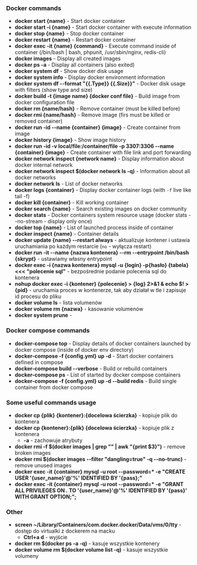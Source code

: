 ### Docker commands

* **docker start {name}** - Start docker container
* **docker start -i {name}** - Start docker container with execute information
* **docker stop {name}** - Stop docker container
* **docker restart {name}** - Restart docker container
* **docker exec -it {name} {command}** - Execute command inside of container (/bin/bash | bash, phpunit, /usr/sbin/nginx, redis-cli)
* **docker images** - Display all created images
* **docker ps -a** - Display all containers (also exited)
* **docker system df** - Show docker disk usage
* **docker system info** - Display docker environment information
* **docker system df --format "{{.Type}} {{.Size}}"** - Docker disk usage with filters (show type and size)
* **docker build -t {image name} {docker conf file}** - Build image from docker configuration file
* **docker rm {name/hash}** - Remove container (must be killed before)
* **docker rmi {name/hash}** - Remove image (firs must be killed or removed container)
* **docker run -id --name {container} {image}** - Create container from image
* **docker history {image}** - Show image history
* **docker run -id -v local/file:/container/file -p 3307:3306 --name {container} {image}** - Create container with file link and port forwarding
* **docker network inspect {network name}** - Display information about docker internal network
* **docker network inspect $(docker network ls -q)** - Information about all docker networks
* **docker network ls** - List of docker networks
* **docker logs {container}** - Display docker container logs (with `-f` live like tail -f)
* **docker kill {container}** - Kill working container
* **docker search {name}** - Search existing images on docker community
* **docker stats** - Docker containers system resource usage (docker stats --no-stream - display only once)
* **docker top {name}** - List of launched process inside of container
* **docker inspect {name}** - Container details
* **docker update {name} --restart always** - aktualizuje kontener i ustawia uruchamiania po każdym restarcie (`no` - wyłącza restart)
* **docker run -it --name {nazwa kontenera} --rm --entrypoint /bin/bash {skrypt}** - ustawiamy własny entrypoint
* **docker exec -i {nazwa kontenera} mysql -u {login} -p{hasło} {tabela} <<< "polecenie sql"** - bezpośrednie podanie polecenia sql do kontenera
* **nohup docker exec -i {kontener} {polecenie} > {log} 2>&1 & echo $! > {pid}** - uruchamia proces w kontenerze, tak aby działał w tle i zapisuje id procesu do pliku
* **docker volume ls** - lista volumenów
* **docker volume rm {nazwa}** - kasowanie volumenów
* **docker system prune** - 

### Docker compose commands

* **docker-compose top** - Display details of docker containers launched by docker compose (inside of docker env directory)
* **docker-compose -f {config.yml} up -d** - Start docker containers defined in compose
* **docker-compose build --verbose** - Build or rebuild containers
* **docker-compose ps** - List of started by docker compose containers
* **docker-compose -f {config.yml} up -d --build redis** - Build single container from docker compose

### Some useful commands usage

* **docker cp {plik} {kontener}:{docelowa ścierzka}** - kopiuje plik do kontenera
* **docker cp {kontener}:{plik} {docelowa ścierzka}** - kopiuje plik z kontenera
  * **-a** - zachowuje atrybuty
* **docker rmi -f $(docker images | grep "<none>" | awk "{print \$3}")** - remove broken images
* **docker rmi $(docker images --filter "dangling=true" -q --no-trunc)** - remove unused images
* __docker exec -it {container} mysql -u root --password=* -e "CREATE USER '{user_name}'@'%' IDENTIFIED BY '{pass};"__
* __docker exec -it {container} mysql -u root --password=* -e "GRANT ALL PRIVILEGES ON *.* TO '{user_name}'@'%' IDENTIFIED BY '{pass}' WITH GRANT OPTION;";__

### Other

* **screen ~/Library/Containers/com.docker.docker/Data/vms/0/tty** - dostęp do virtualki z dockerem na macku
  * **Ctrl+a d** - wyjście
* **docker rm $(docker ps -a -q)** - kasuje wszystkie kontenery
* **docker volume rm $(docker volume list -q)** - kasuje wszystkie volumeny